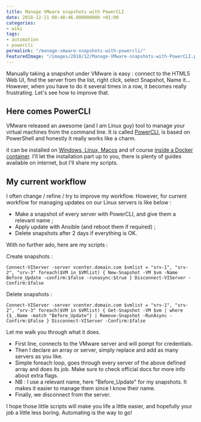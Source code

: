 ```yaml
---
title: Manage VMware snapshots with PowerCLI
date: 2018-12-11 08:48:46.000000000 +01:00
categories:
- wiki
tags:
- automation
- powercli
permalink: "/manage-vmware-snapshots-with-powercli/"
FeaturedImage: "/images/2018/12/Manage-VMware-snapshots-with-PowerCLI.png"
---
```

Manually taking a snapshot under VMware is easy : connect to the HTML5 Web UI, find the server from the list, right click, select Snapshot, Name it... However, when you have to do it several times in a row, it becomes really frustrating. Let's see how to improve that.

## Here comes PowerCLI

VMware released an awesome (and I am Linux guy) tool to manage your virtual machines from the command line. It is called [PowerCLI](https://communities.vmware.com/community/vmtn/automationtools/powercli), is based on PowerShell and honestly it really works like a charm.

it can be installed on [Windows, Linux, Macos](https://www.virtuallyghetto.com/2016/09/vmware-powercli-for-mac-os-x-linux-more-yes-please.html) and of course [inside a Docker container](https://hub.docker.com/r/vmware/powerclicore/). I'll let the installation part up to you, there is plenty of guides available on internet, but I'll share my scripts.

## My current workflow

I often change / refine / try to improve my workflow. However, for current workflow for managing updates on our Linux servers is like below :

- Make a snapshot of every server with PowerCLI, and give them a relevant name ;
- Apply update with Ansible (and reboot them if required) ;
- Delete snapshots after 2 days if everything is OK.

With no further ado, here are my scripts :

Create snapshots :

```text
Connect-VIServer -server vcenter.domain.com $vmlist = "srv-1", "srv-2", "srv-3" foreach($VM in $VMlist) { New-Snapshot -VM $vm -Name Before_Update -confirm:$false -runasync:$true } Disconnect-VIServer -Confirm:$false
```

Delete snapshots :

```text
Connect-VIServer -server vcenter.domain.com $vmlist = "srv-1", "srv-2", "srv-3" foreach($VM in $VMlist) { Get-Snapshot -VM $vm | where {$_.Name -match "Before_Update"} | Remove-Snapshot -RunAsync -Confirm:$False } Disconnect-VIServer -Confirm:$false
```

Let me walk you through what it does.

- First line, connects to the VMware server and will pompt for credentials.
- Then I declare an array or server, simply replace and add as many servers as you like.
- Simple foreach loop, goes through every server of the above defined array and does its job. Make sure to check official docs for more info about extra flags.
- NB : I use a relevant name, here "Before_Update" for my snapshots. It makes it easier to manage them since I know their name.
- Finally, we disconnect from the server.

I hope those little scripts will make you life a little easier, and hopefully your job a little less boring. Automating is the way to go!

&nbsp;

